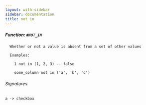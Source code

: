 ```yaml
---
layout: with-sidebar
sidebar: documentation
title: not_in
---
```


##### Function: `#NOT_IN`
```
  Whether or not a value is absent from a set of other values

  Examples:

    1 not in (1, 2, 3) -- false

    some_column not in ('a', 'b', 'c')

```

###### Signatures
    a -> checkbox

